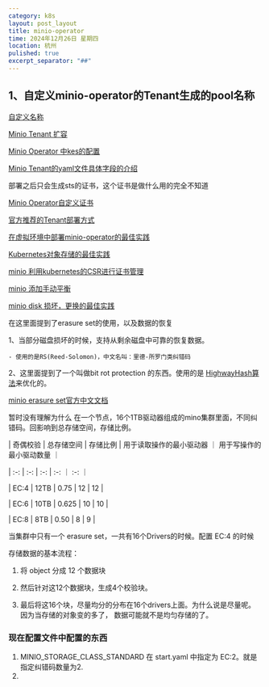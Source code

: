```yaml
---
category: k8s
layout: post_layout
title: minio-operator
time: 2024年12月26日 星期四
location: 杭州
pulished: true
excerpt_separator: "##"
---
```


## 1、自定义minio-operator的Tenant生成的pool名称

[自定义名称](https://github.com/minio/operator/blob/master/docs/custom-name-templates.md)

[Minio Tenant 扩容](https://github.com/minio/operator/blob/master/docs/expansion.md)

[Minio Operator 中kes的配置](https://github.com/minio/operator/blob/master/docs/kes.md)

[Minio Tenant的yaml文件具体字段的介绍](https://github.com/minio/operator/blob/master/docs/operator-fields.md)

部署之后只会生成sts的证书，这个证书是做什么用的完全不知道

[Minio Operator自定义证书](https://github.com/minio/operator/blob/master/docs/operator-tls.md)

[官方推荐的Tenant部署方式](https://github.com/minio/operator/blob/master/docs/tenant-creation.md)

[在虚拟环境中部署minio-operator的最佳实践](https://blog.min.io/best-practices-minio-virtualized/)

[Kubernetes对象存储的最佳实践](https://blog.min.io/best-practices-for-kubernetes-object-storage/)

[minio 利用kubernetes的CSR进行证书管理](https://blog.min.io/minio-operator-certificate-kubernetes-csr/)

[minio 添加手动平衡](https://blog.min.io/minio-adds-manual-rebalancing/)

[minio disk 损坏，更换的最佳实践](https://blog.min.io/troubleshooting-disk-failures/)

在这里面提到了erasure set的使用，以及数据的恢复

1、当部分磁盘损坏的时候，支持从剩余磁盘中可靠的恢复数据。

    - 使用的是RS(Reed-Solomon)，中文名叫：里德-所罗门类纠错码

2、这里面提到了一个叫做bit rot protection 的东西。使用的是 [HighwayHash算法](https://github.com/minio/highwayhash)来优化的。

[minio erasure set官方中文文档](https://www.minio.org.cn/docs/minio/linux/operations/concepts/erasure-coding.html)

暂时没有理解为什么 在一个节点，16个1TB驱动器组成的mino集群里面，不同纠错码。回影响到总存储空间，存储比例。

| 奇偶校验 | 总存储空间 | 存储比例 | 用于读取操作的最小驱动器 ｜ 用于写操作的最小驱动数量 ｜

| :-: | :-: | :-: | :-: ｜ :-: ｜

| EC:4 | 12TB | 0.75 | 12 | 12 | 

| EC:6 | 10TB | 0.625 | 10 | 10 | 

| EC:8 | 8TB | 0.50 | 8 | 9 | 

当集群中只有一个 erasure set，一共有16个Drivers的时候。配置 EC:4 的时候

存储数据的基本流程：

1. 将 object 分成 12 个数据块

2. 然后针对这12个数据块，生成4个校验块。

3. 最后将这16个块，尽量均分的分布在16个drivers上面。为什么说是尽量呢。因为当存储的对象变的多了，
数据可能就不是均匀存储的了。


### 现在配置文件中配置的东西

1. MINIO_STORAGE_CLASS_STANDARD 在 start.yaml 中指定为 EC:2。就是指定纠错码数量为2.
2. 